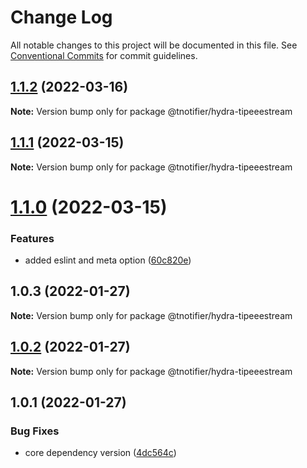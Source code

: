 # Change Log

All notable changes to this project will be documented in this file.
See [Conventional Commits](https://conventionalcommits.org) for commit guidelines.

## [1.1.2](https://github.com/tnotifier/hydra/compare/@tnotifier/hydra-tipeeestream@1.1.1...@tnotifier/hydra-tipeeestream@1.1.2) (2022-03-16)

**Note:** Version bump only for package @tnotifier/hydra-tipeeestream





## [1.1.1](https://github.com/tnotifier/hydra/compare/@tnotifier/hydra-tipeeestream@1.1.0...@tnotifier/hydra-tipeeestream@1.1.1) (2022-03-15)

**Note:** Version bump only for package @tnotifier/hydra-tipeeestream





# [1.1.0](https://github.com/tnotifier/hydra/compare/@tnotifier/hydra-tipeeestream@1.0.3...@tnotifier/hydra-tipeeestream@1.1.0) (2022-03-15)


### Features

* added eslint and meta option ([60c820e](https://github.com/tnotifier/hydra/commit/60c820e6c53250cdf3d35925a269e2142e2e89cf))





## 1.0.3 (2022-01-27)

**Note:** Version bump only for package @tnotifier/hydra-tipeeestream





## [1.0.2](https://github.com/tnotifier/hydra/compare/@tnotifier/hydra-tipeeestream@1.0.1...@tnotifier/hydra-tipeeestream@1.0.2) (2022-01-27)

**Note:** Version bump only for package @tnotifier/hydra-tipeeestream





## 1.0.1 (2022-01-27)


### Bug Fixes

* core dependency version ([4dc564c](https://github.com/tnotifier/hydra/commit/4dc564cbff42c3780f0b32d1867a7dce97b27a28))
